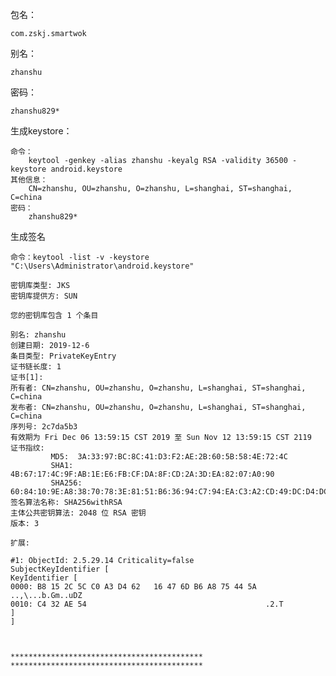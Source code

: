 包名：
    
    com.zskj.smartwok
        
别名：
    
    zhanshu
    
密码：
    
    zhanshu829*
    
生成keystore：
    
    命令：
        keytool -genkey -alias zhanshu -keyalg RSA -validity 36500 -keystore android.keystore
    其他信息：
        CN=zhanshu, OU=zhanshu, O=zhanshu, L=shanghai, ST=shanghai, C=china
    密码：
        zhanshu829*

生成签名
    
    命令：keytool -list -v -keystore "C:\Users\Administrator\android.keystore"

    密钥库类型: JKS
    密钥库提供方: SUN
    
    您的密钥库包含 1 个条目
    
    别名: zhanshu
    创建日期: 2019-12-6
    条目类型: PrivateKeyEntry
    证书链长度: 1
    证书[1]:
    所有者: CN=zhanshu, OU=zhanshu, O=zhanshu, L=shanghai, ST=shanghai, C=china
    发布者: CN=zhanshu, OU=zhanshu, O=zhanshu, L=shanghai, ST=shanghai, C=china
    序列号: 2c7da5b3
    有效期为 Fri Dec 06 13:59:15 CST 2019 至 Sun Nov 12 13:59:15 CST 2119
    证书指纹:
             MD5:  3A:33:97:BC:8C:41:D3:F2:AE:2B:60:5B:58:4E:72:4C
             SHA1: 4B:67:17:4C:9F:AB:1E:E6:FB:CF:DA:8F:CD:2A:3D:EA:82:07:A0:90
             SHA256: 60:84:10:9E:A8:38:70:78:3E:81:51:B6:36:94:C7:94:EA:C3:A2:CD:49:DC:D4:DC:3D:95:16:84:47:FA:A7:CC
    签名算法名称: SHA256withRSA
    主体公共密钥算法: 2048 位 RSA 密钥
    版本: 3
    
    扩展:
    
    #1: ObjectId: 2.5.29.14 Criticality=false
    SubjectKeyIdentifier [
    KeyIdentifier [
    0000: B8 15 2C 5C C0 A3 D4 62   16 47 6D B6 A8 75 44 5A  ..,\...b.Gm..uDZ
    0010: C4 32 AE 54                                        .2.T
    ]
    ]
    
    
    
    *******************************************
    *******************************************
